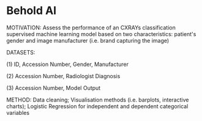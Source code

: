 # Behold AI 

MOTIVATION: Assess the performance of an CXRAYs classification supervised machine learning model based on two characteristics: patient's gender and image manufacturer (i.e. brand capturing the image) 

DATASETS: 

(1) ID, Accession Number, Gender, Manufacturer 

(2) Accession Number, Radiologist Diagnosis 

(3) Accession Number, Model Output 

METHOD: Data cleaning; Visualisation methods (i.e. barplots, interactive charts); Logistic Regression for independent and dependent categorical variables


